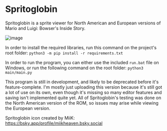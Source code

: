 # Spritoglobin
Spritoglobin is a sprite viewer for North American and European versions of Mario and Luigi: Bowser's Inside Story.

![image](https://github.com/user-attachments/assets/4ec24ecf-9d40-448e-85a4-2e4aadc4853a)

In order to install the required libraries, run this command on the project's root folder: `python3 -m pip install -r requirements.txt`

In order to run the program, you can either use the included `run.bat` file on Windows, or run the following command on the root folder: `python3 main/main.py`

This program is still in development, and likely to be deprecated before it's feature-complete.
I'm mostly just uploading this version because it's still got a lot of use on its own, even though it's missing so many editor features and saving isn't implemented quite yet.
All of Spritoglobin's testing was done on the North American version of the ROM, so issues may arise while viewing the European version.

Spritoglobin icon created by MiiK: https://bsky.app/profile/miikheaven.bsky.social
